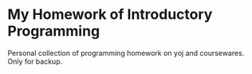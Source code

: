 # My Homework of Introductory Programming
 
Personal collection of programming homework on yoj and coursewares. Only for backup.
